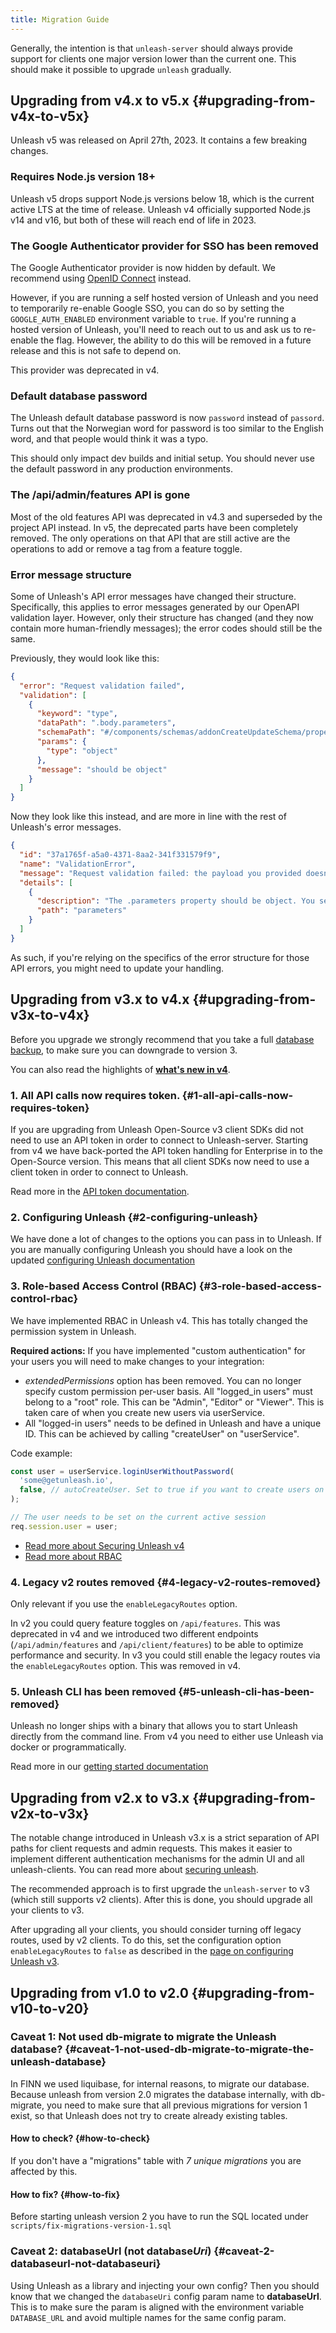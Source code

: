```yaml
---
title: Migration Guide
---
```


Generally, the intention is that `unleash-server` should always provide support for clients one major version lower than the current one. This should make it possible to upgrade `unleash` gradually.

##  Upgrading from v4.x to v5.x {#upgrading-from-v4x-to-v5x}

Unleash v5 was released on April 27th, 2023. It contains a few breaking changes.

### Requires Node.js version 18+

Unleash v5 drops support Node.js versions below 18, which is the current active LTS at the time of release. Unleash v4 officially supported Node.js v14 and v16, but both of these will reach end of life in 2023.

### The Google Authenticator provider for SSO has been removed

The Google Authenticator provider is now hidden by default. We recommend using [OpenID Connect](../../how-to/how-to-add-sso-open-id-connect.md) instead.

However, if you are running a self hosted version of Unleash and you need to temporarily re-enable Google SSO, you can do so by setting the `GOOGLE_AUTH_ENABLED` environment variable to `true`. If you're running a hosted version of Unleash, you'll need to reach out to us and ask us to re-enable the flag. However, the ability to do this will be removed in a future release and this is not safe to depend on.

This provider was deprecated in v4.

### Default database password

The Unleash default database password is now `password` instead of `passord`. Turns out that the Norwegian word for password is too similar to the English word, and that people would think it was a typo.

This should only impact dev builds and initial setup. You should never use the default password in any production environments.

### The /api/admin/features API is gone

Most of the old features API was deprecated in v4.3 and superseded by the project API instead. In v5, the deprecated parts have been completely removed. The only operations on that API that are still active are the operations to add or remove a tag from a feature toggle.

### Error message structure

Some of Unleash's API error messages have changed their structure. Specifically, this applies to error messages generated by our OpenAPI validation layer. However, only their structure has changed (and they now contain more human-friendly messages); the error codes should still be the same.

Previously, they would look like this:

``` json
{
  "error": "Request validation failed",
  "validation": [
    {
      "keyword": "type",
      "dataPath": ".body.parameters",
      "schemaPath": "#/components/schemas/addonCreateUpdateSchema/properties/parameters/type",
      "params": {
        "type": "object"
      },
      "message": "should be object"
    }
  ]
}
```

Now they look like this instead, and are more in line with the rest of Unleash's error messages.

```json
{
  "id": "37a1765f-a5a0-4371-8aa2-341f331579f9",
  "name": "ValidationError",
  "message": "Request validation failed: the payload you provided doesn't conform to the schema. Check the `details` property for a list of errors that we found.",
  "details": [
    {
      "description": "The .parameters property should be object. You sent [].",
      "path": "parameters"
    }
  ]
}
```

As such, if you're relying on the specifics of the error structure for those API errors, you might need to update your handling.

## Upgrading from v3.x to v4.x {#upgrading-from-v3x-to-v4x}

Before you upgrade we strongly recommend that you take a full [database backup](/deploy/database_backup), to make sure you can downgrade to version 3.

You can also read the highlights of **[what's new in v4](/user_guide/v4-whats-new)**.

### 1. All API calls now requires token. {#1-all-api-calls-now-requires-token}

If you are upgrading from Unleash Open-Source v3 client SDKs did not need to use an API token in order to connect to Unleash-server. Starting from v4 we have back-ported the API token handling for Enterprise in to the Open-Source version. This means that all client SDKs now need to use a client token in order to connect to Unleash.

Read more in the [API token documentation](../../how-to/how-to-create-api-tokens.mdx).

### 2. Configuring Unleash {#2-configuring-unleash}

We have done a lot of changes to the options you can pass in to Unleash. If you are manually configuring Unleash you should have a look on the updated [configuring Unleash documentation](./configuring-unleash.md)

### 3. Role-based Access Control (RBAC) {#3-role-based-access-control-rbac}

We have implemented RBAC in Unleash v4. This has totally changed the permission system in Unleash.

**Required actions:** If you have implemented "custom authentication" for your users you will need to make changes to your integration:

- _extendedPermissions_ option has been removed. You can no longer specify custom permission per-user basis. All "logged_in users" must belong to a "root" role. This can be "Admin", "Editor" or "Viewer". This is taken care of when you create new users via userService.
- All "logged-in users" needs to be defined in Unleash and have a unique ID. This can be achieved by calling "createUser" on "userService".

Code example:

```js
const user = userService.loginUserWithoutPassword(
  'some@getunleash.io',
  false, // autoCreateUser. Set to true if you want to create users on the fly.
);

// The user needs to be set on the current active session
req.session.user = user;
```

- [Read more about Securing Unleash v4](./securing-unleash.md)
- [Read more about RBAC](../../reference/rbac.md)

### 4. Legacy v2 routes removed {#4-legacy-v2-routes-removed}

Only relevant if you use the `enableLegacyRoutes` option.

In v2 you could query feature toggles on `/api/features`. This was deprecated in v4 and we introduced two different endpoints (`/api/admin/features` and `/api/client/features`) to be able to optimize performance and security. In v3 you could still enable the legacy routes via the `enableLegacyRoutes` option. This was removed in v4.

### 5. Unleash CLI has been removed {#5-unleash-cli-has-been-removed}

Unleash no longer ships with a binary that allows you to start Unleash directly from the command line. From v4 you need to either use Unleash via docker or programmatically.

Read more in our [getting started documentation](./getting-started.md)

## Upgrading from v2.x to v3.x {#upgrading-from-v2x-to-v3x}

The notable change introduced in Unleash v3.x is a strict separation of API paths for client requests and admin requests. This makes it easier to implement different authentication mechanisms for the admin UI and all unleash-clients. You can read more about [securing unleash](./securing-unleash.md).

The recommended approach is to first upgrade the `unleash-server` to v3 (which still supports v2 clients). After this is done, you should upgrade all your clients to v3.

After upgrading all your clients, you should consider turning off legacy routes, used by v2 clients. To do this, set the configuration option `enableLegacyRoutes` to `false` as described in the [page on configuring Unleash v3](./configuring-unleash-v3.md).

## Upgrading from v1.0 to v2.0 {#upgrading-from-v10-to-v20}

### Caveat 1: Not used db-migrate to migrate the Unleash database? {#caveat-1-not-used-db-migrate-to-migrate-the-unleash-database}

In FINN we used liquibase, for internal reasons, to migrate our database. Because unleash from version 2.0 migrates the database internally, with db-migrate, you need to make sure that all previous migrations for version 1 exist, so that Unleash does not try to create already existing tables.

#### How to check? {#how-to-check}

If you don't have a "migrations" table with _7 unique migrations_ you are affected by this.

#### How to fix? {#how-to-fix}

Before starting unleash version 2 you have to run the SQL located under `scripts/fix-migrations-version-1.sql`

### Caveat 2: databaseUrl (not database*Uri*) {#caveat-2-databaseurl-not-databaseuri}

Using Unleash as a library and injecting your own config? Then you should know that we changed the `databaseUri` config param name to **databaseUrl**. This is to make sure the param is aligned with the environment variable `DATABASE_URL` and avoid multiple names for the same config param.
